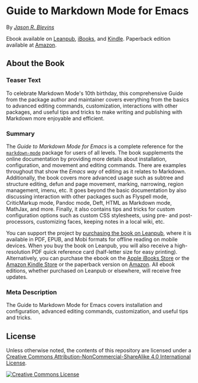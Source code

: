 # Guide to Markdown Mode for Emacs

By [*Jason R. Blevins*](https://jblevins.org/)

Ebook available on [Leanpub][], [iBooks][], and [Kindle][].  Paperback edition available at [Amazon][].

## About the Book

### Teaser Text

To celebrate Markdown Mode's 10th birthday, this comprehensive Guide from the package author and maintainer covers everything from the basics to advanced editing commands, customization, interactions with other packages, and useful tips and tricks to make writing and publishing with Markdown more enjoyable and efficient.

### Summary

The *Guide to Markdown Mode for Emacs* is a complete reference for the [`markdown-mode`](https://jblevins.org/projects/markdown-mode/) package for users of all levels.  The book supplements the online documentation by providing more details about installation, configuration, and movement and editing commands.  There are examples throughout that show the *Emacs way* of editing as it relates to Markdown.  Additionally, the book covers more advanced usage such as subtree and structure editing, defun and page movement, marking, narrowing, region management, imenu, etc.  It goes beyond the basic documentation by also discussing interaction with other packages such as Flyspell mode, CriticMarkup mode, Pandoc mode, Deft, HTML as Markdown mode, MathJax, and more.  Finally, it also contains tips and tricks for custom configuration options such as custom CSS stylesheets, using pre- and post-processors, customizing faces, keeping notes in a local wiki, etc.

You can support the project by [purchasing the book on Leanpub](https://leanpub.com/markdown-mode/), where it is available in PDF, EPUB, and Mobi formats for offline reading on mobile devices.  When you buy the book on Leanpub, you will also receive a high-resolution PDF quick reference card (half-letter size for easy printing).  Alternatively, you can purchase the ebook on the [Apple iBooks Store][ibooks] or the [Amazon Kindle Store][kindle] or the paperback version on [Amazon][].  All ebook editions, whether purchased on Leanpub or elsewhere, will receive free updates.

### Meta Description

The Guide to Markdown Mode for Emacs covers installation and configuration, advanced editing commands, customization, and useful tips and tricks.

## License

Unless otherwise noted, the contents of this repository are licensed under a [Creative Commons Attribution-NonCommercial-ShareAlike 4.0 International License][license].

[![Creative Commons License][badge]][license]

[leanpub]: https://leanpub.com/markdown-mode/
[kindle]: http://www.amazon.com/exec/obidos/ASIN/B0758XZYZC/jblevins-20
[ibooks]: https://geo.itunes.apple.com/us/book/markdown/id1277880386?mt=11&at=11l5Vs
[license]: http://creativecommons.org/licenses/by-nc-sa/4.0/
[badge]: https://i.creativecommons.org/l/by-nc-sa/4.0/88x31.png
[amazon]: http://www.amazon.com/exec/obidos/ASIN/197811883X/jblevins-20
